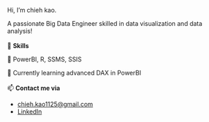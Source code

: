 Hi, I’m chieh kao.

A passionate Big Data Engineer skilled in data visualization and data analysis! 
<br></br>
🔨 **Skills**

🌳 PowerBI, R, SSMS, SSIS

🌱 Currently learning advanced DAX in PowerBI
<br></br>
📫 **Contact me via**
- chieh.kao1125@gmail.com
- [LinkedIn](https://www.linkedin.com/in/chieh-kao-777360310)

<!---
chieh-kao-1125/chieh-kao-1125 is a ✨ special ✨ repository because its `README.md` (this file) appears on your GitHub profile.
You can click the Preview link to take a look at your changes.
--->
